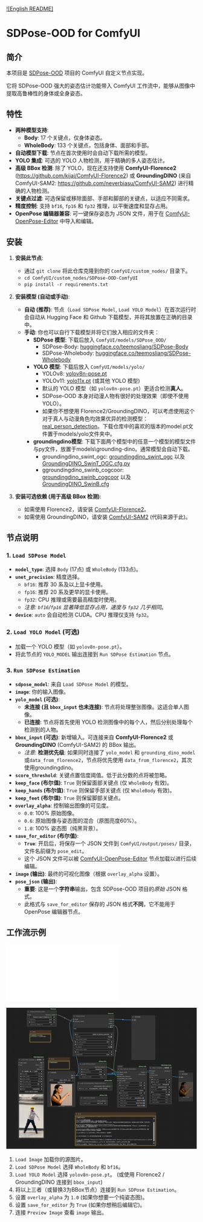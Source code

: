 [![English README]](README-EN.md)

# SDPose-OOD for ComfyUI

## 简介

本项目是 [SDPose-OOD](https://github.com/T-S-Liang/SDPose-OOD) 项目的 ComfyUI 自定义节点实现。

它将 SDPose-OOD 强大的姿态估计功能带入 ComfyUI 工作流中，能够从图像中提取高鲁棒性的身体或全身姿态。

## 特性

* **两种模型支持**:
    * **Body**: 17 个关键点，仅身体姿态。
    * **WholeBody**: 133 个关键点，包括身体、面部和手部。
* **自动模型下载**: 节点在首次使用时会自动下载所需的模型。
* **YOLO 集成**: 可选的 YOLO 人物检测，用于精确的多人姿态估计。
* **高级 BBox 检测**: 除了 YOLO，现在还支持使用 **ComfyUI-Florence2** (https://github.com/kijai/ComfyUI-Florence2) 或 **GroundingDINO** (来自 ComfyUI-SAM2: https://github.com/neverbiasu/ComfyUI-SAM2) 进行精确的人物检测。
* **关键点过滤**: 可选保留或移除面部、手部和脚部的关键点，以适应不同需求。
* **精度控制**: 支持 `bf16`, `fp16` 和 `fp32` 推理，以平衡速度和显存占用。
* **OpenPose 编辑器兼容**: 可一键保存姿态为 JSON 文件，用于在 [ComfyUI-OpenPose-Editor](https://github.com/judian17/ComfyUI-OpenPose-Editor-jd) 中导入和编辑。

## 安装

1.  **安装此节点**:
    * 通过 `git clone` 将此仓库克隆到你的 `ComfyUI/custom_nodes/` 目录下。
    * `cd ComfyUI/custom_nodes/SDPose-OOD-ComfyUI`
    * `pip install -r requirements.txt`

2.  **安装模型 (自动或手动)**:
    * **自动 (推荐)**: 节点（`Load SDPose Model`, `Load YOLO Model`）在首次运行时会自动从 Hugging Face 和 Github 下载模型，并将其放置在正确的目录中。
    * **手动**: 你也可以自行下载模型并将它们放入相应的文件夹：
        * **SDPose 模型**: 下载后放入 `ComfyUI/models/SDPose_OOD/`
            * SDPose-Body: [huggingface.co/teemosliang/SDPose-Body](https://huggingface.co/teemosliang/SDPose-Body)
            * SDPose-Wholebody: [huggingface.co/teemosliang/SDPose-Wholebody](https://huggingface.co/teemosliang/SDPose-Wholebody)
        * **YOLO 模型**: 下载后放入 `ComfyUI/models/yolo/`
            * YOLOv8: [yolov8n-pose.pt](https://github.com/ultralytics/assets/releases/download/v8.0.0/yolov8n-pose.pt)
            * YOLOv11: [yolo11x.pt](https://github.com/ultralytics/assets/releases/download/v8.3.0/yolo11x.pt) (或其他 YOLO 模型)
            * 默认的 YOLO 模型（如 `yolov8n-pose.pt`）更适合检测**真人**。
            * SDPose-OOD 本身对动漫人物有很好的处理效果（即使不使用 YOLO）。
            * 如果你不想使用 Florence2/GroundingDINO，可以考虑使用这个对于真人与动漫角色均效果优异的检测模型：[real_person_detection](https://huggingface.co/deepghs/real_person_detection)。下载仓库中的喜欢的版本的model.pt文件置于models/yolo文件夹中。
        * **groundingdino模型**: 下载下面两个模型中的任意一个模型的模型文件与py文件，放置于models\grounding-dino。通常模型会自动下载。
            * groundingdino_swint_ogc: [groundingdino_swint_ogc](https://huggingface.co/ShilongLiu/GroundingDINO/blob/main/groundingdino_swint_ogc.pth) 以及[GroundingDINO_SwinT_OGC.cfg.py](https://huggingface.co/ShilongLiu/GroundingDINO/blob/main/GroundingDINO_SwinT_OGC.cfg.py) 
            * ggroundingdino_swinb_cogcoor: [groundingdino_swinb_cogcoor](https://huggingface.co/ShilongLiu/GroundingDINO/blob/main/groundingdino_swinb_cogcoor.pth) 以及[GroundingDINO_SwinB.cfg](https://huggingface.co/ShilongLiu/GroundingDINO/blob/main/GroundingDINO_SwinB.cfg.py) 

3.  **安装可选依赖 (用于高级 BBox 检测)**:
    * 如需使用 Florence2，请安装 [ComfyUI-Florence2](https://github.com/kijai/ComfyUI-Florence2)。
    * 如需使用 GroundingDINO，请安装 [ComfyUI-SAM2](https://github.com/neverbiasu/ComfyUI-SAM2) (代码来源于此)。

## 节点说明

### 1. `Load SDPose Model`

* **`model_type`**: 选择 `Body` (17点) 或 `WholeBody` (133点)。
* **`unet_precision`**: 精度选择。
    * `bf16`: 推荐 30 系及以上显卡使用。
    * `fp16`: 推荐 20 系及更早的显卡使用。
    * `fp32`: CPU 推理或需要最高精度时使用。
    * *注意: `bf16`/`fp16` 显著降低显存占用，速度与 `fp32` 几乎相同*。
* **`device`**: `auto` 会自动检测 CUDA。CPU 推理仅支持 `fp32`。

### 2. `Load YOLO Model` (可选)

* 加载一个 YOLO 模型（如 `yolov8n-pose.pt`）。
* 将此节点的 `YOLO_MODEL` 输出连接到 `Run SDPose Estimation` 节点。

### 3. `Run SDPose Estimation`

* **`sdpose_model`**: 来自 `Load SDPose Model` 的模型。
* **`image`**: 你的输入图像。
* **`yolo_model` (可选)**:
    * **未连接 (且 `bbox_input` 也未连接)**: 节点将处理整张图像。这适合单人图像。
    * **已连接**: 节点将首先使用 YOLO 检测图像中的每个人，然后分别处理每个检测到的人物。
* **`bbox_input` (可选)**: 新增输入。可连接来自 **ComfyUI-Florence2** 或 **GroundingDINO** (ComfyUI-SAM2) 的 BBox 输出。
    * *注意*: **检测优先级**: 如果同时连接了 `yolo_model` 和 `grounding_dino_model`或`data_from_florence2`，节点将优先使用 `data_from_florence2`，其次使用groundingdino。
* **`score_threshold`**: 关键点置信度阈值。低于此分数的点将被忽略。
* **`keep_face` (布尔值)**: `True` 则保留面部关键点 (仅 `WholeBody` 有效)。
* **`keep_hands` (布尔值)**: `True` 则保留手部关键点 (仅 `WholeBody` 有效)。
* **`keep_feet` (布尔值)**: `True` 则保留脚部关键点。
* **`overlay_alpha`**: 控制输出图像的可见度。
    * `0.0`: 100% 原始图像。
    * `0.6`: 原始图像与姿态图的混合（原图亮度60%）。
    * `1.0`: 100% 姿态图（纯黑背景）。
* **`save_for_editor` (布尔值)**:
    * **`True`**: 开启后，将保存一个 JSON 文件到 `ComfyUI/output/poses/` 目录，文件名前缀为 `pose_edit`。
    * 这个 JSON 文件可以被 [ComfyUI-OpenPose-Editor](https://github.com/judian17/ComfyUI-OpenPose-Editor-jd) 节点加载以进行后续编辑。
* **`image` (输出)**: 最终的可视化图像（根据 `overlay_alpha` 设置）。
* **`pose_json` (输出)**:
    * **重要**: 这是一个**字符串**输出，包含 SDPose-OOD 项目的*原始* JSON 格式。
    * 此格式与 `save_for_editor` 保存的 JSON 格式**不同**，它不能用于 OpenPose 编辑器节点。

## 工作流示例

![workflow](./workflow/sdpose_ood.json)

![Example](./example.png)

1.  `Load Image` 加载你的源图片。
2.  `Load SDPose Model` 选择 `WholeBody` 和 `bf16`。
3.  `Load YOLO Model` 选择 `yolov8n-pose.pt`。 (或使用 Florence2 / GroundingDINO 连接到 `bbox_input`)
4.  将以上三者（或替换3为BBox节点）连接到 `Run SDPose Estimation`。
5.  设置 `overlay_alpha` 为 `1.0` (如果你想要一个纯姿态图)。
6.  设置 `save_for_editor` 为 `True` (如果你想稍后编辑它)。
7.  连接 `Preview Image` 查看 `image` 输出。